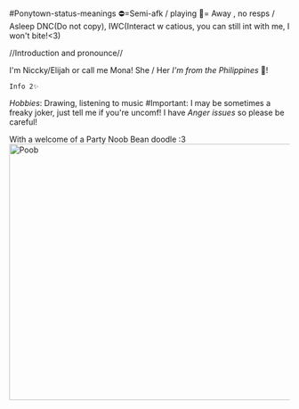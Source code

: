 #Ponytown-status-meanings
⛔=Semi-afk / playing
🌙= Away , no resps / Asleep
DNC(Do not copy), IWC(Interact w catious, you can still int with me, I won't bite!<3)

 //Introduction and pronounce//

I'm Niccky/Elijah or call me Mona!
She / Her
_I'm from the Philippines_ 💞!
    
    Info 2✨
*Hobbies*: Drawing, listening to music
#Important: I may be sometimes a freaky joker, just tell me if you're uncomf!
            I have _Anger issues_ so please be careful!

With a welcome of a Party Noob Bean doodle :3
<img width="819" height="460" alt="Poob" src="https://github.com/user-attachments/assets/c288ee41-5396-458a-a9d7-c08889e360b4" />
